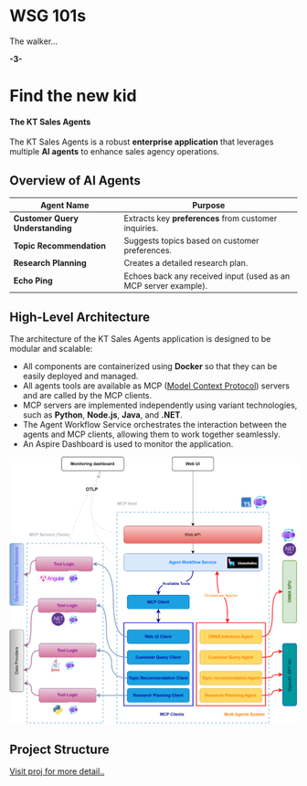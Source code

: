 # WSG 101s
The walker...

__-3-__

# Find the new kid

#### The KT Sales Agents

The KT Sales Agents is a robust **enterprise application** that leverages multiple **AI agents** to enhance sales agency operations.

## Overview of AI Agents

| Agent Name                       | Purpose                                                                                                                       |
| -------------------------------- | ----------------------------------------------------------------------------------------------------------------------------- |
| **Customer Query Understanding** | Extracts key **preferences** from customer inquiries.                                                                         |
| **Topic Recommendation**         | Suggests topics based on customer preferences.                                                                                |
| **Research Planning**            | Creates a detailed research plan.                                                                                             |
| **Echo Ping**                    | Echoes back any received input (used as an MCP server example).                                                               |


## High-Level Architecture

The architecture of the KT Sales Agents application is designed to be modular and scalable:

- All components are containerized using **Docker** so that they can be easily deployed and managed.
- All agents tools are available as MCP ([Model Context Protocol](https://github.com/modelcontextprotocol)) servers and are called by the MCP clients.
- MCP servers are implemented independently using variant technologies, such as **Python**, **Node.js**, **Java**, and **.NET**.
- The Agent Workflow Service orchestrates the interaction between the agents and MCP clients, allowing them to work together seamlessly.
- An Aspire Dashboard is used to monitor the application.

![High-Level Architecture](101s/proj/01/tales-tech-ai-agents/docs/ai-sales-agent-system-diagram.svg)

## Project Structure

[Visit proj for more detail..](101s/proj/01/tales-tech-ai-agents/README.md)
